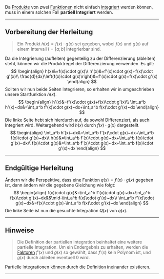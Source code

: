 Da [Produkte](Multiplikation) von zwei [Funktionen](Funktion(en)) nicht einfach [integriert](Integration.md) werden können, muss in einem solchen Fall **partiell Integriert** werden.

---
## Vorbereitung der Herleitung
>Ein Produkt $h(x)=f(x)\cdot g(x)$ sei gegeben, wobei $f(x)$ und $g(x)$ auf einem Intervall $I=\left[a;b\right]$ integrierbar sind.

Da die Integrierung (aufleiten) gegenteilig zu der Differenzierung (ableiten) steht, können wir die Produktregel der Differenzierung verwenden.
Es gilt:
$$
\begin{align}
	h(x)&=f(x)\cdot g(x)\\
	h'(x)&=f'(x)\cdot g(x)+f(x)\cdot g'(x)\\
	\frac{d}{dx}\left(f(x)\cdot g(x)\right)&=f'(x)\cdot g(x)+f(x)\cdot g'(x)
\end{align}
$$
Sollten wir nun beide Seiten Integrieren, so erhalten wir in umgeschrieben unsere Startfunktion $h(x)$.
$$
\begin{align}
	h'(x)&=f'(x)\cdot g(x)+f(x)\cdot g'(x)\\
	\int_a^b h'(x)~dx&=\int_a^b f'(x)\cdot g(x)~dx+\int_a^b f(x)\cdot g'(x)~dx
\end{align}
$$
Die linke Seite hebt sich hierdurch auf, da sowohl Differenziert, als auch Integriert wird. Weitergehend wird $h(x)$ durch $f(x)\cdot g(x)$ dargestellt.
$$
\begin{align}
	\int_a^b h'(x)~dx&=\int_a^b f'(x)\cdot g(x)~dx+\int_a^b f(x)\cdot g'(x)~dx\\
	h(x)&=\int_a^b f'(x)\cdot g(x)~dx+\int_a^b f(x)\cdot g'(x)~dx\\
	f(x)\cdot g(x)&=\int_a^b f'(x)\cdot g(x)~dx+\int_a^b f(x)\cdot g'(x)~dx
\end{align}
$$

---
## Endgültige Herleitung
Ändern wir die Perspektive, dass eine Funktion $q(x)=f'(x)\cdot g(x)$ gegeben ist, dann ändern wir die gegebene Gleichung wie folgt:
$$
\begin{align}
	f(x)\cdot g(x)&=\int_a^b f'(x)\cdot g(x)~dx+\int_a^b f(x)\cdot g'(x)~dx&&\mid-\int_a^b f(x)\cdot g'(x)~dx\\
	\int_a^b f'(x)\cdot g(x)~dx&=f(x)\cdot g(x)-\int_a^b f(x)\cdot g'(x)~dx
\end{align}
$$
Die linke Seite ist nun die gesuchte Integration $Q(x)$ von $q(x)$.

---
## Hinweise
>Die Definition der partiellen Integration beinhaltet eine weitere partielle Integration. Um ein Endergebnis zu erhalten, werden die [Faktoren](Multiplikation) $f'(x)$ und $g(x)$ so gewählt, dass $f'(x)$ kein Polynom ist, und $g(x)$ durch ableiten eventuell $0$ wird.

Partielle Integrationen können durch die Definition ineinander existieren.

---